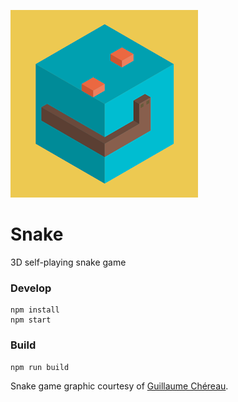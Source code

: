 ![snake](snake.webp)

# Snake

3D self-playing snake game

### Develop

```
npm install
npm start
```

### Build

```
npm run build
```

Snake game graphic courtesy of
[Guillaume Chéreau](http://blog.noctua-software.com/).
